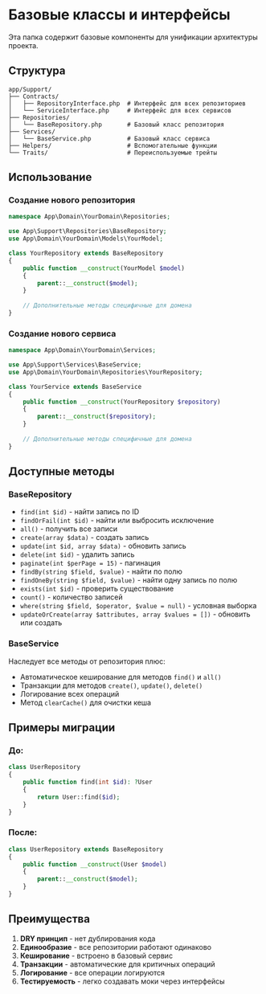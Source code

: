# Базовые классы и интерфейсы

Эта папка содержит базовые компоненты для унификации архитектуры проекта.

## Структура

```
app/Support/
├── Contracts/
│   ├── RepositoryInterface.php  # Интерфейс для всех репозиториев
│   └── ServiceInterface.php     # Интерфейс для всех сервисов
├── Repositories/
│   └── BaseRepository.php       # Базовый класс репозитория
├── Services/
│   └── BaseService.php          # Базовый класс сервиса
├── Helpers/                     # Вспомогательные функции
└── Traits/                      # Переиспользуемые трейты
```

## Использование

### Создание нового репозитория

```php
namespace App\Domain\YourDomain\Repositories;

use App\Support\Repositories\BaseRepository;
use App\Domain\YourDomain\Models\YourModel;

class YourRepository extends BaseRepository
{
    public function __construct(YourModel $model)
    {
        parent::__construct($model);
    }
    
    // Дополнительные методы специфичные для домена
}
```

### Создание нового сервиса

```php
namespace App\Domain\YourDomain\Services;

use App\Support\Services\BaseService;
use App\Domain\YourDomain\Repositories\YourRepository;

class YourService extends BaseService
{
    public function __construct(YourRepository $repository)
    {
        parent::__construct($repository);
    }
    
    // Дополнительные методы специфичные для домена
}
```

## Доступные методы

### BaseRepository

- `find(int $id)` - найти запись по ID
- `findOrFail(int $id)` - найти или выбросить исключение
- `all()` - получить все записи
- `create(array $data)` - создать запись
- `update(int $id, array $data)` - обновить запись
- `delete(int $id)` - удалить запись
- `paginate(int $perPage = 15)` - пагинация
- `findBy(string $field, $value)` - найти по полю
- `findOneBy(string $field, $value)` - найти одну запись по полю
- `exists(int $id)` - проверить существование
- `count()` - количество записей
- `where(string $field, $operator, $value = null)` - условная выборка
- `updateOrCreate(array $attributes, array $values = [])` - обновить или создать

### BaseService

Наследует все методы от репозитория плюс:
- Автоматическое кеширование для методов `find()` и `all()`
- Транзакции для методов `create()`, `update()`, `delete()`
- Логирование всех операций
- Метод `clearCache()` для очистки кеша

## Примеры миграции

### До:
```php
class UserRepository
{
    public function find(int $id): ?User
    {
        return User::find($id);
    }
}
```

### После:
```php
class UserRepository extends BaseRepository
{
    public function __construct(User $model)
    {
        parent::__construct($model);
    }
}
```

## Преимущества

1. **DRY принцип** - нет дублирования кода
2. **Единообразие** - все репозитории работают одинаково
3. **Кеширование** - встроено в базовый сервис
4. **Транзакции** - автоматические для критичных операций
5. **Логирование** - все операции логируются
6. **Тестируемость** - легко создавать моки через интерфейсы